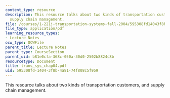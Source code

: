 ```yaml
---
content_type: resource
description: This resource talks about two kinds of transportation customers, and
  supply chain management.
file: /courses/1-221j-transportation-systems-fall-2004/595308fd14043f8b4a8174f808c5f959_trans_sys_chap04.pdf
file_type: application/pdf
learning_resource_types:
- Lecture Notes
ocw_type: OCWFile
parent_title: Lecture Notes
parent_type: CourseSection
parent_uid: b81e0cfa-368c-050a-30d0-2502b8824c8b
resourcetype: Document
title: trans_sys_chap04.pdf
uid: 595308fd-1404-3f8b-4a81-74f808c5f959
---
```

This resource talks about two kinds of transportation customers, and supply chain management.

